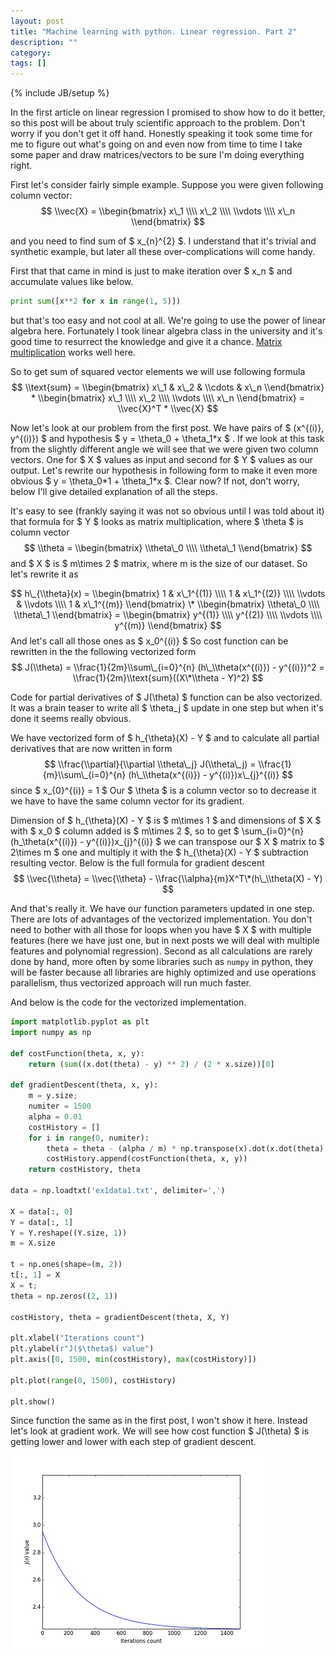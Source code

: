 ```yaml
---
layout: post
title: "Machine learning with python. Linear regression. Part 2"
description: ""
category: 
tags: []
---
```

{% include JB/setup %}

In the first article on linear regression I promised to show how to do it better, 
so this post will be about truly scientific approach to the problem. Don't worry if you 
don't get it off hand. Honestly speaking it took some time for me to figure out what's going on
and even now from time to time I take some paper and draw matrices/vectors to be sure I'm doing 
everything right.

First let's consider fairly simple example. Suppose you were given following column vector:
$$ 
\\vec{X} = 
\\begin{bmatrix} 
x\_1 \\\\
x\_2 \\\\
\\vdots \\\\
x\_n
\\end{bmatrix}
$$

and you need to find sum of $ x\_{n}^{2} $. I understand that it's trivial and synthetic example, but later 
all these over-complications will come handy.

First that that came in mind is just to make iteration over $ x\_n $ and accumulate values like below.

```python
print sum([x**2 for x in range(1, 5)])
```

but that's too easy and not cool at all. 
We're going to use the power of linear algebra here. Fortunately I took linear algebra class in the university
and it's good time to resurrect the knowledge and give it a chance. [Matrix multiplication](http://en.wikipedia.org/wiki/Matrix_multiplication)
works well here.

So to get sum of squared vector elements we will use following formula
$$ 
\\text{sum} = 
\\begin{bmatrix} 
x\_1 &
x\_2 &
\\cdots &
x\_n
\\end{bmatrix}
*
\\begin{bmatrix} 
x\_1 \\\\
x\_2 \\\\
\\vdots \\\\
x\_n
\\end{bmatrix} = \\vec{X}^T * \\vec{X}
$$

Now let's look at our problem from the first post. We have pairs of $ (x^{(i)}, y^{(i)}) $ and hypothesis $ y = \\theta\_0 + \\theta\_1\*x $
.
If we look at this task from the slightly different angle we will see that we were given two column vectors. One for $ X $ values as input 
and second for $ Y $ values as our output. Let's rewrite our hypothesis in following form to make it even more obvious 
$ y = \\theta\_0\*1 + \\theta\_1\*x $. Clear now? If not, don't worry, below I'll give detailed explanation of all the steps.

It's easy to see (frankly saying it was not so obvious until I was told about it) that formula for $ Y $ looks as matrix multiplication, where $ \\theta $ is column vector
$$ \\theta = 
\\begin{bmatrix} 
\\theta\_0 \\\\ 
\\theta\_1 
\\end{bmatrix} $$
and $ X $ is $ m\\times 2 $ matrix, where m is the size of our dataset. So let's rewrite it as

$$ 
h\_{\\theta}(x) = 
\\begin{bmatrix}
1 & x\_1^{(1)} \\\\
1 & x\_1^{(2)} \\\\
\\vdots & \\vdots \\\\
1 & x\_1^{(m)}
\\end{bmatrix}
\*
\\begin{bmatrix}
\\theta\_0 \\\\
\\theta\_1
\\end{bmatrix}
= \\begin{bmatrix}
y^{(1)} \\\\
y^{(2)} \\\\
\\vdots \\\\
y^{(m)}
\\end{bmatrix}
$$
And let's call all those ones as $ x\_0^{(i)} $
So cost function can be rewritten in the the following vectorized form
$$ J(\\theta) = \\frac{1}{2m}\\sum\_{i=0}^{n} (h\_\\theta(x^{(i)}) - y^{(i)})^2 = \\frac{1}{2m}\\text{sum}((X\*\\theta - Y)^2) $$

Code for partial derivatives of $ J(\\theta) $ function can be also vectorized. It was a brain teaser to 
write all $ \\theta\_j $ update in one step but when it's done it seems really obvious. 

We have vectorized form of $ h\_{\\theta}(X) - Y $ and to calculate all partial derivatives that are now written in form
$$ \\frac{\\partial}{\\partial \\theta\_j} J(\\theta\_j) = \\frac{1}{m}\\sum\_{i=0}^{n} (h\_\\theta(x^{(i)}) - y^{(i)})x\_{j}^{(i)} $$ 
since $ x\_{0}^{(i)} = 1 $
Our $ \\theta $ is a column vector so to decrease it we have to have the same column vector for its gradient.

Dimension of $ h\_{\\theta}(X) - Y $ is $ m\\times 1 $ and dimensions of $ X $ with $ x\_0 $ column added is $ m\\times 2 $, so to get 
$ \\sum\_{i=0}^{n} (h\_\\theta(x^{(i)}) - y^{(i)})x\_{j}^{(i)} $ we can transpose our $ X $ matrix to $ 2\\times m $ one and multiply it
with the $ h\_{\\theta}(X) - Y $ subtraction resulting vector. Below is the full formula for gradient descent
$$ \\vec{\\theta} = \\vec{\\theta} - \\frac{\\alpha}{m}X^T\*(h\_\\theta(X) - Y) $$

And that's really it. We have our function parameters updated in one step. There are lots of advantages of the vectorized implementation. 
You don't need to bother with all those for loops when you have $ X $ with multiple features (here we have just one, but in next posts we will 
deal with multiple features and polynomial regression). Second as all calculations are rarely done by hand, more often by some 
libraries such as `numpy` in python, they will be faster because all libraries are highly optimized and use operations parallelism, thus
vectorized approach will run much faster.

And below is the code for the vectorized implementation.

```python
import matplotlib.pyplot as plt
import numpy as np

def costFunction(theta, x, y):
    return (sum((x.dot(theta) - y) ** 2) / (2 * x.size))[0]

def gradientDescent(theta, x, y):
    m = y.size;
    numiter = 1500
    alpha = 0.01
    costHistory = []
    for i in range(0, numiter):
        theta = theta - (alpha / m) * np.transpose(x).dot(x.dot(theta) - y)
        costHistory.append(costFunction(theta, x, y))
    return costHistory, theta

data = np.loadtxt('ex1data1.txt', delimiter=',')

X = data[:, 0]
Y = data[:, 1]
Y = Y.reshape((Y.size, 1))
m = X.size

t = np.ones(shape=(m, 2))
t[:, 1] = X
X = t;
theta = np.zeros((2, 1))

costHistory, theta = gradientDescent(theta, X, Y)

plt.xlabel("Iterations count")
plt.ylabel(r"J($\theta$) value")
plt.axis([0, 1500, min(costHistory), max(costHistory)])

plt.plot(range(0, 1500), costHistory)

plt.show()
```
Since function the same as in the first post, I won't show it here. Instead let's look at gradient work.
We will see how cost function $ J(\\theta) $ is getting lower and lower with each step of gradient descent.

![Joftheta minimize](/assets/images/linear_regression_2/theta_minimize.png)
